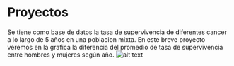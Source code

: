 # Proyectos
Se tiene como base de datos la tasa de supervivencia de diferentes cancer a lo largo de 5 años en una poblacion mixta.
En este breve proyecto veremos en la grafica la diferencia del promedio de tasa de supervivencia entre hombres y mujeres según año.
![alt text]()
